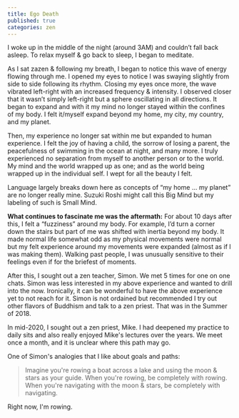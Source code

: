 ```yaml
---
title: Ego Death
published: true
categories: zen
---
```


I woke up in the middle of the night (around 3AM) and couldn’t fall back asleep. To relax myself & go back to sleep, I began to meditate.

As I sat zazen & following my breath, I began to notice this wave of energy flowing through me. I opened my eyes to notice I was swaying slightly from side to side following its rhythm. Closing my eyes once more, the wave vibrated left-right with an increased frequency & intensity. I observed closer that it wasn’t simply left-right but a sphere oscillating in all directions. It began to expand and with it my mind no longer stayed within the confines of my body. I felt it/myself expand beyond my home, my city, my country, and my planet.

Then, my experience no longer sat within me but expanded to human experience. I felt the joy of having a child, the sorrow of losing a parent, the peacefulness of swimming in the ocean at night, and many more. I truly experienced no separation from myself to another person or to the world. My mind and the world wrapped up as one; and as the world being wrapped up in the individual self. I wept for all the beauty I felt.

Language largely breaks down here as concepts of “my home … my planet” are no longer really mine. Suzuki Roshi might call this Big Mind but my labeling of such is Small Mind.

**What continues to fascinate me was the aftermath:**
For about 10 days after this, I felt a “fuzziness” around my body. For example, I’d turn a corner down the stairs but part of me was shifted with inertia beyond my body. It made normal life somewhat odd as my physical movements were normal but my felt experience around my movements were expanded (almost as if I was making them). Walking past people, I was unusually sensitive to their feelings even if for the briefest of moments.

After this, I sought out a zen teacher, Simon. We met 5 times for one on one chats. Simon was less interested in my above experience and wanted to drill into the now. Ironically, it can be wonderful to have the above experience yet to not reach for it. Simon is not ordained but recommended I try out other flavors of Buddhism and talk to a zen priest. That was in the Summer of 2018.

In mid-2020, I sought out a zen priest, Mike. I had deepened my practice to daily sits and also really enjoyed Mike's lectures over the years. We meet once a month, and it is unclear where this path may go.

One of Simon's analogies that I like about goals and paths:

> Imagine you're rowing a boat across a lake and using the moon & stars as your guide.
> When you're rowing, be completely with rowing.
> When you're navigating with the moon & stars, be completely with navigating.

Right now, I'm rowing.
